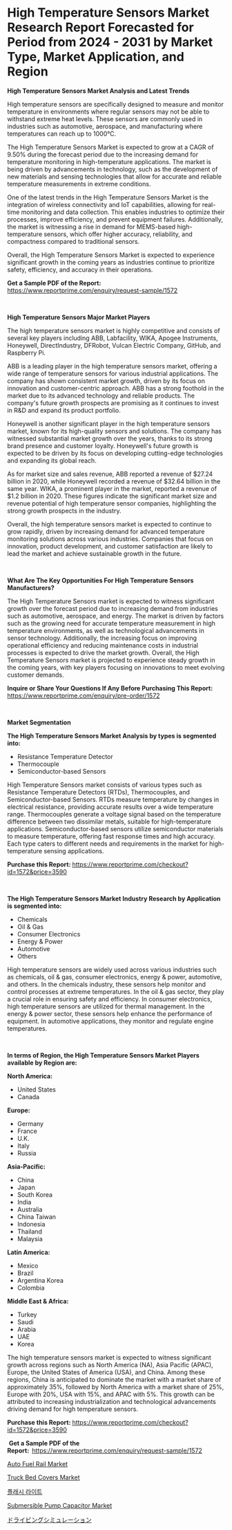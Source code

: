 <p><h1>High Temperature Sensors Market Research Report Forecasted for Period from 2024 -  2031 by Market Type, Market Application, and Region</h1></p><p><strong>High Temperature Sensors Market Analysis and Latest Trends</strong></p>
<p><p>High temperature sensors are specifically designed to measure and monitor temperature in environments where regular sensors may not be able to withstand extreme heat levels. These sensors are commonly used in industries such as automotive, aerospace, and manufacturing where temperatures can reach up to 1000°C.</p><p>The High Temperature Sensors Market is expected to grow at a CAGR of 9.50% during the forecast period due to the increasing demand for temperature monitoring in high-temperature applications. The market is being driven by advancements in technology, such as the development of new materials and sensing technologies that allow for accurate and reliable temperature measurements in extreme conditions.</p><p>One of the latest trends in the High Temperature Sensors Market is the integration of wireless connectivity and IoT capabilities, allowing for real-time monitoring and data collection. This enables industries to optimize their processes, improve efficiency, and prevent equipment failures. Additionally, the market is witnessing a rise in demand for MEMS-based high-temperature sensors, which offer higher accuracy, reliability, and compactness compared to traditional sensors.</p><p>Overall, the High Temperature Sensors Market is expected to experience significant growth in the coming years as industries continue to prioritize safety, efficiency, and accuracy in their operations.</p></p>
<p><strong>Get a Sample PDF of the Report:&nbsp;</strong> <a href="https://www.reportprime.com/enquiry/request-sample/1572">https://www.reportprime.com/enquiry/request-sample/1572</a></p>
<p>&nbsp;</p>
<p><strong>High Temperature Sensors Major Market Players</strong></p>
<p><p>The high temperature sensors market is highly competitive and consists of several key players including ABB, Labfacility, WIKA, Apogee Instruments, Honeywell, DirectIndustry, DFRobot, Vulcan Electric Company, GitHub, and Raspberry Pi. </p><p>ABB is a leading player in the high temperature sensors market, offering a wide range of temperature sensors for various industrial applications. The company has shown consistent market growth, driven by its focus on innovation and customer-centric approach. ABB has a strong foothold in the market due to its advanced technology and reliable products. The company's future growth prospects are promising as it continues to invest in R&D and expand its product portfolio.</p><p>Honeywell is another significant player in the high temperature sensors market, known for its high-quality sensors and solutions. The company has witnessed substantial market growth over the years, thanks to its strong brand presence and customer loyalty. Honeywell's future growth is expected to be driven by its focus on developing cutting-edge technologies and expanding its global reach.</p><p>As for market size and sales revenue, ABB reported a revenue of $27.24 billion in 2020, while Honeywell recorded a revenue of $32.64 billion in the same year. WIKA, a prominent player in the market, reported a revenue of $1.2 billion in 2020. These figures indicate the significant market size and revenue potential of high temperature sensor companies, highlighting the strong growth prospects in the industry.</p><p>Overall, the high temperature sensors market is expected to continue to grow rapidly, driven by increasing demand for advanced temperature monitoring solutions across various industries. Companies that focus on innovation, product development, and customer satisfaction are likely to lead the market and achieve sustainable growth in the future.</p></p>
<p>&nbsp;</p>
<p><strong>What Are The Key Opportunities For High Temperature Sensors Manufacturers?</strong></p>
<p><p>The High Temperature Sensors market is expected to witness significant growth over the forecast period due to increasing demand from industries such as automotive, aerospace, and energy. The market is driven by factors such as the growing need for accurate temperature measurement in high temperature environments, as well as technological advancements in sensor technology. Additionally, the increasing focus on improving operational efficiency and reducing maintenance costs in industrial processes is expected to drive the market growth. Overall, the High Temperature Sensors market is projected to experience steady growth in the coming years, with key players focusing on innovations to meet evolving customer demands.</p></p>
<p><strong>Inquire or Share Your Questions If Any Before Purchasing This Report:</strong> <a href="https://www.reportprime.com/enquiry/pre-order/1572">https://www.reportprime.com/enquiry/pre-order/1572</a></p>
<p>&nbsp;</p>
<p><strong>Market Segmentation</strong></p>
<p><strong>The High Temperature Sensors Market Analysis by types is segmented into:</strong></p>
<p><ul><li>Resistance Temperature Detector</li><li>Thermocouple</li><li>Semiconductor-based Sensors</li></ul></p>
<p><p>High Temperature Sensors market consists of various types such as Resistance Temperature Detectors (RTDs), Thermocouples, and Semiconductor-based Sensors. RTDs measure temperature by changes in electrical resistance, providing accurate results over a wide temperature range. Thermocouples generate a voltage signal based on the temperature difference between two dissimilar metals, suitable for high-temperature applications. Semiconductor-based sensors utilize semiconductor materials to measure temperature, offering fast response times and high accuracy. Each type caters to different needs and requirements in the market for high-temperature sensing applications.</p></p>
<p><strong>Purchase this Report:&nbsp;</strong><a href="https://www.reportprime.com/checkout?id=1572&price=3590">https://www.reportprime.com/checkout?id=1572&price=3590</a></p>
<p>&nbsp;</p>
<p><strong>The High Temperature Sensors Market Industry Research by Application is segmented into:</strong></p>
<p><ul><li>Chemicals</li><li>Oil & Gas</li><li>Consumer Electronics</li><li>Energy & Power</li><li>Automotive</li><li>Others</li></ul></p>
<p><p>High temperature sensors are widely used across various industries such as chemicals, oil & gas, consumer electronics, energy & power, automotive, and others. In the chemicals industry, these sensors help monitor and control processes at extreme temperatures. In the oil & gas sector, they play a crucial role in ensuring safety and efficiency. In consumer electronics, high temperature sensors are utilized for thermal management. In the energy & power sector, these sensors help enhance the performance of equipment. In automotive applications, they monitor and regulate engine temperatures.</p></p>
<p>&nbsp;</p>
<p><strong>In terms of Region, the High Temperature Sensors Market Players available by Region are:</strong></p>
<p>
    <p> <strong> North America: </strong>
        <ul>
            <li>United States</li>
            <li>Canada</li>
        </ul>
        </p> 
    <p> <strong> Europe: </strong>
        <ul>
            <li>Germany</li>
            <li>France</li>
            <li>U.K.</li>
            <li>Italy</li>
            <li>Russia</li>
        </ul>
        </p> 
    <p> <strong> Asia-Pacific: </strong>
        <ul>
            <li>China</li>
            <li>Japan</li>
            <li>South Korea</li>
            <li>India</li>
            <li>Australia</li>
            <li>China Taiwan</li>
            <li>Indonesia</li>
            <li>Thailand</li>
            <li>Malaysia</li>
        </ul>
        </p> 
    <p> <strong> Latin America: </strong>
        <ul>
            <li>Mexico</li>
            <li>Brazil</li>
            <li>Argentina Korea</li>
            <li>Colombia</li>
        </ul>
        </p> 
    <p> <strong> Middle East & Africa: </strong>
        <ul>
            <li>Turkey</li>
            <li>Saudi</li>
            <li>Arabia</li>
            <li>UAE</li>
            <li>Korea</li>
        </ul>
    </p>
    </p>
<p><p>The high temperature sensors market is expected to witness significant growth across regions such as North America (NA), Asia Pacific (APAC), Europe, the United States of America (USA), and China. Among these regions, China is anticipated to dominate the market with a market share of approximately 35%, followed by North America with a market share of 25%, Europe with 20%, USA with 15%, and APAC with 5%. This growth can be attributed to increasing industrialization and technological advancements driving demand for high temperature sensors.</p></p>
<p><strong>Purchase this Report: </strong><a href="https://www.reportprime.com/checkout?id=1572&price=3590">https://www.reportprime.com/checkout?id=1572&price=3590</a></p>
<p>&nbsp;<strong>Get a Sample PDF of the Report:&nbsp;&nbsp;</strong><a href="https://www.reportprime.com/enquiry/request-sample/1572">https://www.reportprime.com/enquiry/request-sample/1572</a></p>
<p><strong></strong></p>
<p><p><a href="https://issuu.com/reportprime-2/docs/auto-fuel-rail-market-size-2030.pptx">Auto Fuel Rail Market</a></p><p><a href="https://issuu.com/reportprime-2/docs/truck-bed-covers-market-size-2030.pptx">Truck Bed Covers Market</a></p><p><a href="https://github.com/vseigx30c9a1j/Market-Research-Report-List-1/blob/main/62084479044.md">플래시 라이트</a></p><p><a href="https://github.com/dimitrishawkinswaynenp91rgz/Market-Research-Report-List-1/blob/main/submersible-pump-capacitor-market.md">Submersible Pump Capacitor Market</a></p><p><a href="https://github.com/dzy793153605/Market-Research-Report-List-1/blob/main/85075009723.md">ドライビングシミュレーション</a></p></p>